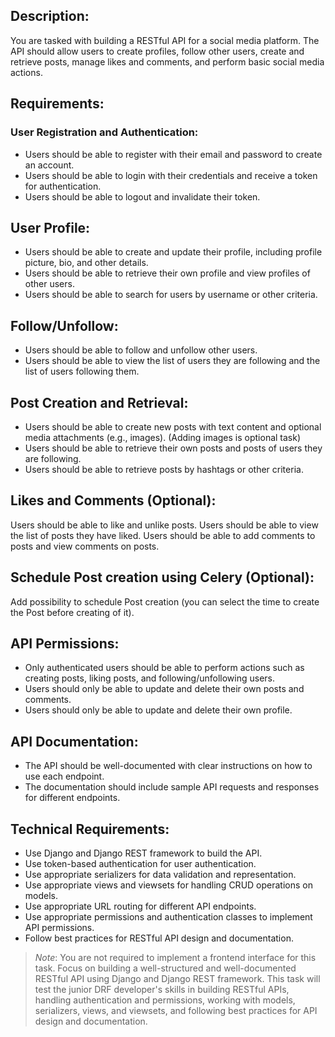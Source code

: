 ## Description:

You are tasked with building a RESTful API for a social media platform. The API should allow users to create profiles, follow other users, create and retrieve posts, manage likes and comments, and perform basic social media actions.

## Requirements:

### User Registration and Authentication:

- Users should be able to register with their email and password to create an account.
- Users should be able to login with their credentials and receive a token for authentication.
- Users should be able to logout and invalidate their token.


## User Profile:

- Users should be able to create and update their profile, including profile picture, bio, and other details.
- Users should be able to retrieve their own profile and view profiles of other users.
- Users should be able to search for users by username or other criteria.


## Follow/Unfollow:

- Users should be able to follow and unfollow other users.
- Users should be able to view the list of users they are following and the list of users following them.


## Post Creation and Retrieval:

- Users should be able to create new posts with text content and optional media attachments (e.g., images). (Adding images is optional task)
- Users should be able to retrieve their own posts and posts of users they are following.
- Users should be able to retrieve posts by hashtags or other criteria.


## Likes and Comments (Optional):

Users should be able to like and unlike posts. Users should be able to view the list of posts they have liked. Users should be able to add comments to posts and view comments on posts.

## Schedule Post creation using Celery (Optional):

Add possibility to schedule Post creation (you can select the time to create the Post before creating of it).

## API Permissions:

- Only authenticated users should be able to perform actions such as creating posts, liking posts, and following/unfollowing users.
- Users should only be able to update and delete their own posts and comments.
- Users should only be able to update and delete their own profile.

## API Documentation:

- The API should be well-documented with clear instructions on how to use each endpoint.
- The documentation should include sample API requests and responses for different endpoints.


## Technical Requirements:

- Use Django and Django REST framework to build the API.
- Use token-based authentication for user authentication.
- Use appropriate serializers for data validation and representation.
- Use appropriate views and viewsets for handling CRUD operations on models.
- Use appropriate URL routing for different API endpoints.
- Use appropriate permissions and authentication classes to implement API permissions.
- Follow best practices for RESTful API design and documentation.


> *Note*: You are not required to implement a frontend interface for this task. Focus on building a well-structured and well-documented RESTful API using Django and Django REST framework. This task will test the junior DRF developer's skills in building RESTful APIs, handling authentication and permissions, working with models, serializers, views, and viewsets, and following best practices for API design and documentation.